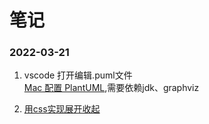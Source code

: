 # 笔记
### 2022-03-21
1. vscode 打开编辑.puml文件   
[Mac 配置 PlantUML](https://zhuanlan.zhihu.com/p/107319002),需要依赖jdk、graphviz


2. [用css实现展开收起](https://segmentfault.com/a/1190000040030723) 
